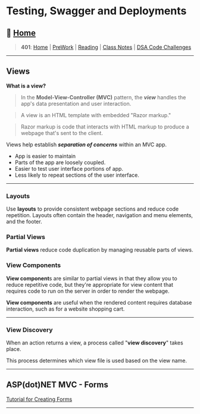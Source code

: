 # Testing, Swagger and Deployments

## 🏡 [**Home**](https://mistidinzy.github.io/ReadingNotes/)

> **401**: [Home](https://bit.ly/3EcMrF6)
|
[PreWork](https://bit.ly/3jzkAa1)
|
[Reading](https://bit.ly/3b8DLDc)
|
[Class Notes](https://bit.ly/3Eglbpb)
|
[DSA Code Challenges](https://bit.ly/3GjNoNG)
>

---

## Views

**What is a view?**

> In the **Model-View-Controller (MVC)** pattern, the ***view*** handles the app's data presentation and user interaction.

> A view is an HTML template with embedded "Razor markup."

> Razor markup is code that interacts with HTML markup to produce a webpage that's sent to the client.

Views help establish ***separation of concerns*** within an MVC app.

* App is easier to maintain
* Parts of the app are loosely coupled.
* Easier to test user interface portions of app.
* Less likely to repeat sections of the user interface.

---

### Layouts

Use **layouts** to provide consistent webpage sections and reduce code repetition. Layouts often contain the header, navigation and menu elements, and the footer.

### Partial Views

**Partial views** reduce code duplication by managing reusable parts of views.

### View Components

**View component**s are similar to partial views in that they allow you to reduce repetitive code, but they're appropriate for view content that requires code to run on the server in order to render the webpage.

**View components** are useful when the rendered content requires database interaction, such as for a website shopping cart.

---

### View Discovery

When an action returns a view, a process called "**view discovery**" takes place.

This process determines which view file is used based on the view name.

---

## ASP(dot)NET MVC - Forms

[Tutorial for Creating Forms](https://www.completecsharptutorial.com/asp-net-mvc5/4-ways-to-create-form-in-asp-net-mvc.php)

---

